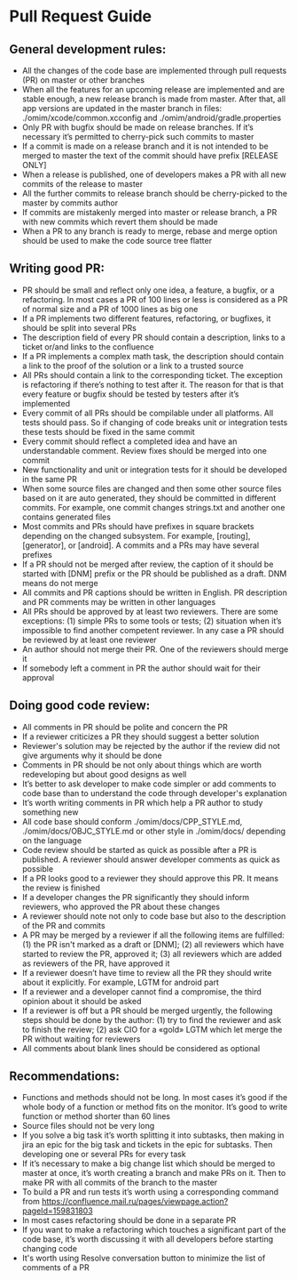 # Pull Request Guide

## General development rules:

- All the changes of the code base are implemented through pull requests (PR) on master or other branches
- When all the features for an upcoming release are implemented and are stable enough, a new release branch 
  is made from master. After that, all app versions are updated in the master branch in files:
  ./omim/xcode/common.xcconfig and ./omim/android/gradle.properties
- Only PR with bugfix should be made on release branches. If it’s necessary it’s permitted to cherry-pick such
  commits to master
- If a commit is made on a release branch and it is not intended to be merged to master the text of the commit
  should have prefix [RELEASE ONLY]
- When a release is published, one of developers makes a PR with all new commits of the release to master
- All the further commits to release branch should be cherry-picked to the master by commits author
- If commits are mistakenly merged into master or release branch, a PR with new commits which revert them should be made
- When a PR to any branch is ready to merge, rebase and merge option should be used to make the code source tree
  flatter


## Writing good PR:

- PR should be small and reflect only one idea, a feature, a bugfix, or a refactoring. In most cases a PR of 100 lines
  or less is considered as a PR of normal size and a PR of 1000 lines as big one
- If a PR implements two different features, refactoring, or bugfixes, it should be split into several PRs
- The description field of every PR should contain a description, links to a ticket or/and links to the confluence
- If a PR implements a complex math task, the description should contain a link to the proof of the solution or a link
  to a trusted source
- All PRs should contain a link to the corresponding ticket. The exception is refactoring if there’s nothing to test
  after it. The reason for that is that every feature or bugfix should be tested by testers after it’s implemented
- Every commit of all PRs should be compilable under all platforms. All tests should pass. So if changing of code
  breaks unit or integration tests these tests should be fixed in the same commit
- Every commit should reflect a completed idea and have an understandable comment. Review fixes should be merged into
  one commit
- New functionality and unit or integration tests for it should be developed in the same PR
- When some source files are changed and then some other source files based on it are auto generated, they should be
  committed in different commits. For example, one commit changes strings.txt and another one contains generated files
- Most commits and PRs should have prefixes in square brackets depending on the changed subsystem. For example,
  [routing], [generator], or [android]. A commits and a PRs may have several prefixes
- If a PR should not be merged after review, the caption of it should be started with [DNM] prefix or the PR should be
  published as a draft. DNM means do not merge
- All commits and PR captions should be written in English. PR description and PR comments may be written in other
  languages
- All PRs should be approved by at least two reviewers. There are some exceptions: (1) simple PRs to some tools or tests;
  (2) situation when it’s impossible to find another competent reviewer. In any case a PR should be reviewed by
  at least one reviewer
- An author should not merge their PR. One of the reviewers should merge it
- If somebody left a comment in PR the author should wait for their approval


## Doing good code review:

- All comments in PR should be polite and concern the PR
- If a reviewer criticizes a PR they should suggest a better solution
- Reviewer's solution may be rejected by the author if the review did not give arguments why it should be done 
- Comments in PR should be not only about things which are worth redeveloping but about good designs as well
- It’s better to ask developer to make code simpler or add comments to code base than to understand the code through
  developer's explanation
- It’s worth writing comments in PR which help a PR author to study something new
- All code base should conform ./omim/docs/CPP_STYLE.md, ./omim/docs/OBJC_STYLE.md or other style in ./omim/docs/
  depending on the language
- Code review should be started as quick as possible after a PR is published. A reviewer should answer developer
  comments as quick as possible
- If a PR looks good to a reviewer they should approve this PR. It means the review is finished
- If a developer changes the PR significantly they should inform reviewers, who approved the PR about these changes
- A reviewer should note not only to code base but also to the description of the PR and commits
- A PR may be merged by a reviewer if all the following items are fulfilled: (1) the PR isn't marked as a draft or [DNM];
  (2) all reviewers which have started to review the PR, approved it; (3) all reviewers which are added as reviewers
  of the PR, have approved it
- If a reviewer doesn’t have time to review all the PR they should write about it explicitly. For example, LGTM for
  android part
- If a reviewer and a developer cannot find a compromise, the third opinion about it should be asked
- If a reviewer is off but a PR should be merged urgently, the following steps should be done by the author: (1) try to find
  the reviewer and ask to finish the review; (2) ask CIO for a «gold» LGTM which let merge the PR without waiting for
  reviewers
- All comments about blank lines should be considered as optional


## Recommendations:

- Functions and methods should not be long. In most cases it’s good if the whole body of a function or method fits on
  the monitor. It’s good to write function or method shorter than 60 lines
- Source files should not be very long
- If you solve a big task it’s worth splitting it into subtasks, then making in jira an epic for the big task and
  tickets in the epic for subtasks. Then developing one or several PRs for every task
- If it’s necessary to make a big change list which should be merged to master at once, it’s worth creating a branch and
  make PRs on it. Then to make PR with all commits of the branch to the master
- To build a PR and run tests it’s worth using a corresponding command from
  https://confluence.mail.ru/pages/viewpage.action?pageId=159831803
- In most cases refactoring should be done in a separate PR
- If you want to make a refactoring which touches a significant part of the code base, it’s worth discussing it with
  all developers before starting changing code
- It's worth using Resolve conversation button to minimize the list of comments of a PR
